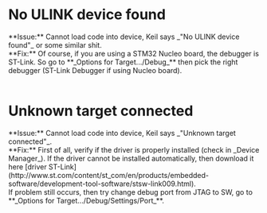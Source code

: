 <h1>No ULINK device found</h1>
**Issue:** Cannot load code into device, Keil says _"No ULINK device found"_ or some similar shit. </br>
**Fix:** Of course, if you are using a STM32 Nucleo board, the debugger is ST-Link. So go to **_Options for Target.../Debug_** then pick the right debugger (ST-Link Debugger if using Nucleo board). </br>
</br>
<h1>Unknown target connected</h1>
**Issue:** Cannot load code into device, Keil says _"Unknown target connected"_. </br>
**Fix:** First of all, verify if the driver is properly installed (check in _Device Manager_). If the driver cannot be installed automatically, then download it here [driver ST-Link](http://www.st.com/content/st_com/en/products/embedded-software/development-tool-software/stsw-link009.html). </br>
If problem still occurs, then try change debug port from JTAG to SW, go to **_Options for Target.../Debug/Settings/Port_**.
